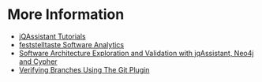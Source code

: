 # More Information

* [jQAssistant Tutorials](https://101.jqassistant.org/startpage/)
* [feststelltaste Software Analytics](https://www.feststelltaste.de/category/software-analytics/)
* [Software Architecture Exploration and Validation with jqAssistant, Neo4j and Cypher](https://www.hascode.com/2017/12/software-architecture-exploration-and-validation-with-jqassistant-neo4j-and-cypher/)
* [Verifying Branches Using The Git Plugin](https://jqassistant.org/verifying-branches-using-the-git-plugin/)

